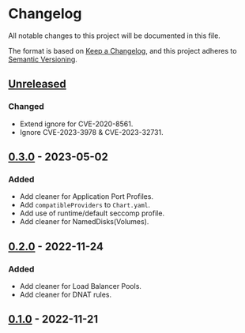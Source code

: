 # Changelog

All notable changes to this project will be documented in this file.

The format is based on [Keep a Changelog](https://keepachangelog.com/en/1.0.0/),
and this project adheres to [Semantic Versioning](https://semver.org/spec/v2.0.0.html).

## [Unreleased]

### Changed

- Extend ignore for CVE-2020-8561.
- Ignore CVE-2023-3978 & CVE-2023-32731.

## [0.3.0] - 2023-05-02

### Added

- Add cleaner for Application Port Profiles.
- Add `compatibleProviders` to `Chart.yaml`.
- Add use of runtime/default seccomp profile.
- Add cleaner for NamedDisks(Volumes).

## [0.2.0] - 2022-11-24

### Added

- Add cleaner for Load Balancer Pools.
- Add cleaner for DNAT rules.


## [0.1.0] - 2022-11-21


[Unreleased]: https://github.com/giantswarm/cluster-api-cleaner-cloud-director/compare/v0.3.0...HEAD
[0.3.0]: https://github.com/giantswarm/cluster-api-cleaner-cloud-director/compare/v0.2.0...v0.3.0
[0.2.0]: https://github.com/giantswarm/cluster-api-cleaner-cloud-director/compare/v0.1.0...v0.2.0
[0.1.0]: https://github.com/giantswarm/cluster-api-cleaner-cloud-director/releases/tag/v0.1.0
